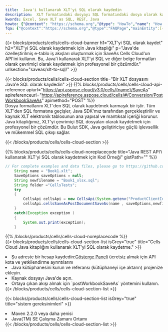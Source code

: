 ```yaml
---
title:  Java'i kullanarak XLT'yi SQL olarak kaydedin
description:  XLT formatındaki dosyayı SQL formatındaki dosya olarak kaydetmek için Aspose.Cells Cloud SDK for Java'i kullanma.
kwords: Excel, Save XLT as SQL, REST, Java
howto: {"@context": "https://schema.org","@type": "HowTo","name": "How to save XLT as SQL using the Cells Cloud Java library.","description": "How to save XLT as SQL using the Cells Cloud Java library.","image": {"@type": "ImageObject"},"url": "/java/saveas/xlt-to-sql/","step": [{ "@type": "HowToStep","name": "How to save XLT as SQL using the Cells Cloud Java library. step 1", "image": {"@type": "ImageObject",},"url": "/java/saveas/xlt-to-sql/","text": "Register an account at <a href='https://dashboard.aspose.cloud/'>Dashboard</a> to get free API quota & authorization details",},{ "@type": "HowToStep","name": "How to save XLT as SQL using the Cells Cloud Java library. step 1", "image": {"@type": "ImageObject",},"url": "/java/saveas/xlt-to-sql/","text": "Install Java library and add the reference (import the library) to your project.",},{ "@type": "HowToStep","name": "How to save XLT as SQL using the Cells Cloud Java library. step 1", "image": {"@type": "ImageObject",},"url": "/java/saveas/xlt-to-sql/","text": "Open the source file in Java.",},{ "@type": "HowToStep","name": "How to save XLT as SQL using the Cells Cloud Java library. step 1", "image": {"@type": "ImageObject",},"url": "/java/saveas/xlt-to-sql/","text": "Use the `postWorkbookSaveAs` method to retrieve the resulting stream.",}, ],"supply": {"@type": "HowToSupply","name": "document"},"tool": [{"@type": "HowToTool","name": "IntelliJ IDEA, Visual Studio Code, Eclipse"},{"@type": "HowToTool","name": "Aspose Cells"}],"totalTime": "PT6M"}
fqa: {"@context":"https://schema.org","@type":"FAQPage","mainEntity":[{"@type":"Question","name":"Why save file as other formats file in C# using REST API?","acceptedAnswer":{"@type":"Answer","text":"Documents are encoded in many ways, and some files may be incompatible with the software you use. To open and read such files, just save them as appropriate file formats.<br/><ol><li>Install .NET SDK and add the reference (import the library) to your project.</li><li>Open the source file in C# using REST API.</li><li>Call the PostWorkbookSaveAsRequest() method, passing an output filename with required extension.</li><li>Get the result of save as a separate file.</li></ol>"}},{"@type":"Question","name":"What file formats can I save as with your C# library?","acceptedAnswer":{"@type":"Answer","text":"We support a variety of file formats for conversion using .NET library, including XLSX, Excel, xls , PDF, CSV, HTML, Markdown, XML, PNG, JPG, TIFF, Json, TXT and many more."}},{"@type":"Question","name":"What is the maximum allowed file size for conversion using this .NET library?","acceptedAnswer":{"@type":"Answer","text":"There are no file size limits for format conversions using .NET library."}}]}
---
```

{{< blocks/products/cells/cells-cloud-banner h1="XLT\'yi SQL olarak kaydet" h2="XLT\'yi SQL olarak kaydetmek için Java kitaplığı" p="Java\'de özelleştirilmiş e-tablo iş akışları oluşturmak için SaveAs Cells Cloud\'un API\'ini kullanın. Bu, Java\'i kullanarak XLT\'yi SQL ve diğer belge formatları olarak çevrimiçi olarak kaydetmek için profesyonel bir çözümdür." urlsection="saveas/xlt-to-sql/" >}}

{{< blocks/products/cells/cells-cloud-section title="Bir XLT dosyasını Java\'e SQL olarak kaydedin" >}}
{{% blocks/products/cells/cells-cloud-api-reference apiurl="https://api.aspose.cloud/v3.0/cells/{name}/SaveAs" apireferenceurl="https://apireference.aspose.cloud/cells/#/Conversion/PostWorkbookSaveAs" apimethod="POST" %}}
<br/>
Dosya formatlarını XLT'den SQL olarak kaydetmek karmaşık bir iştir. Tüm XLT'den SQL formatına geçişler, Java SDK'mız tarafından gerçekleştirilir ve kaynak XLT elektronik tablosunun ana yapısal ve mantıksal içeriği korunur. Java kitaplığımız, XLT'yi çevrimiçi SQL dosyaları olarak kaydetmek için profesyonel bir çözümdür. Bu Bulut SDK, Java geliştiriciye güçlü işlevsellik ve mükemmel SQL çıkışı sağlar.

{{< /blocks/products/cells/cells-cloud-section >}}

{{% blocks/products/cells/cells-cloud-noreplacecode title="Java REST API\'i kullanarak XLT\'yi SQL olarak kaydetmek için Kod Örneği" gistPath="" %}}
  
```java
// For complete examples and data files, please go to https://github.com/aspose-cells-cloud/aspose-cells-cloud-java/
    String name = "Book1.xlt";
    SaveOptions saveOptions = null;
    String newfilename = "Book1_xlsx.sql";
    String folder ="CellsTests";
    try 
    {
        CellsApi cellsApi = new CellsApi(System.getenv("ProductClientId"), System.getenv("ProductClientSecret"));
        cellsApi.cellsSaveAsPostDocumentSaveAs(name , saveOptions,newfilename,false,false,folder,null,null,null,true);                       
    }
    catch(Exception exception )
    {
        System.out.print(exception);
    }
```
  
{{% /blocks/products/cells/cells-cloud-noreplacecode %}}
<br/>
{{< blocks/products/cells/cells-cloud-section-list isGrey="true" title="Cells Cloud Java kitaplığını kullanarak XLT\'yi SQL olarak kaydetme." >}}
<li> Şu adreste bir hesap kaydedin:<a href="https://dashboard.aspose.cloud/">Gösterge Paneli</a> ücretsiz almak için API kota ve yetkilendirme ayrıntılarını</li>
<li>Java kütüphanesini kurun ve referansı (kütüphaneyi içe aktarın) projenize ekleyin.</li>
<li>Kaynak dosyayı Java'de açın.</li>
<li>Ortaya çıkan akışı almak için `postWorkbookSaveAs` yöntemini kullanın.</li>
{{< /blocks/products/cells/cells-cloud-section-list >}}

{{< blocks/products/cells/cells-cloud-section-list isGrey="true" title="sistem gereksinimleri" >}}
<li>Maven 2.2.0 veya daha yenisi</li>
<li>Java(TM) SE Çalışma Zamanı Ortamı</li>
{{< /blocks/products/cells/cells-cloud-section-list >}}
